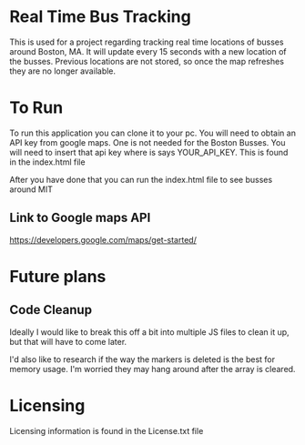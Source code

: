 # Real Time Bus Tracking
This is used for a project regarding tracking real time locations of busses around Boston, MA. It will update every 15 seconds with a new location of the busses. Previous locations are not stored, so once the map refreshes they are no longer available.

# To Run
To run this application you can clone it to your pc. You will need to obtain an API key from google maps. One is not needed for the Boston Busses. You will need to insert that api key where is says YOUR_API_KEY. This is found in the index.html file

After you have done that you can run the index.html file to see busses around MIT


## Link to Google maps API
https://developers.google.com/maps/get-started/

# Future plans

## Code Cleanup
Ideally I would like to break this off a bit into multiple JS files to clean it up, but that will have to come later.

I'd also like to research if the way the markers is deleted is the best for memory usage. I'm worried they may hang around after the array is cleared.



# Licensing
Licensing information is found in the License.txt file
